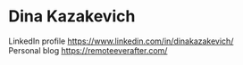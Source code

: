 # Dina Kazakevich

LinkedIn profile https://www.linkedin.com/in/dinakazakevich/ <br>
Personal blog https://remoteeverafter.com/
